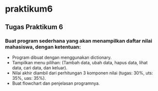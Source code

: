 # praktikum6
## Tugas Praktikum 6
### Buat program sederhana yang akan menampilkan daftar nilai mahasiswa, dengan ketentuan:
- Program dibuat dengan menggunakan dictionary.
- Tampilkan menu pilihan: (Tambah data, ubah data, hapus data, lihat data, cari data, dan keluar).
- Nilai akhir diambil dari perhitungan 3 komponen nilai (tugas: 30%, uts: 35%, uas: 35%).
- Buat flowchart dan penjelasan programnya.
